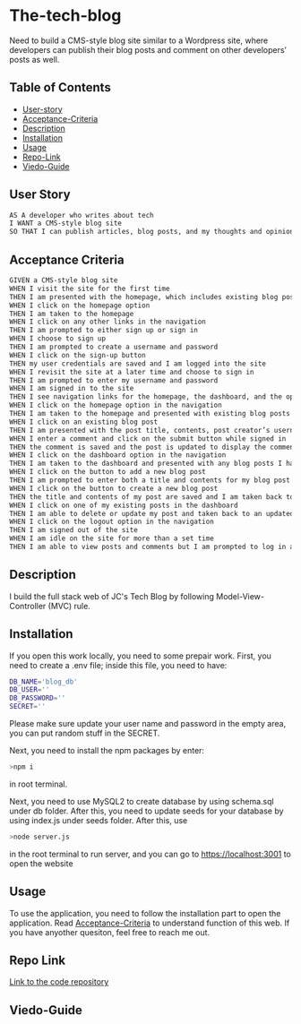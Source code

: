 # The-tech-blog

Need to build a CMS-style blog site similar to a Wordpress site, where developers can publish their blog posts and comment on other developers’ posts as well.

## Table of Contents

- [User-story](#user-story)
- [Acceptance-Criteria](#acceptance-criteria)
- [Description](#description)
- [Installation](#installation)
- [Usage](#usage)
- [Repo-Link](#repo-link)
- [Viedo-Guide](#viedo-guide)

## User Story

```md
AS A developer who writes about tech
I WANT a CMS-style blog site
SO THAT I can publish articles, blog posts, and my thoughts and opinions
```

## Acceptance Criteria

```md
GIVEN a CMS-style blog site
WHEN I visit the site for the first time
THEN I am presented with the homepage, which includes existing blog posts if any have been posted; navigation links for the homepage and the dashboard; and the option to log in
WHEN I click on the homepage option
THEN I am taken to the homepage
WHEN I click on any other links in the navigation
THEN I am prompted to either sign up or sign in
WHEN I choose to sign up
THEN I am prompted to create a username and password
WHEN I click on the sign-up button
THEN my user credentials are saved and I am logged into the site
WHEN I revisit the site at a later time and choose to sign in
THEN I am prompted to enter my username and password
WHEN I am signed in to the site
THEN I see navigation links for the homepage, the dashboard, and the option to log out
WHEN I click on the homepage option in the navigation
THEN I am taken to the homepage and presented with existing blog posts that include the post title and the date created
WHEN I click on an existing blog post
THEN I am presented with the post title, contents, post creator’s username, and date created for that post and have the option to leave a comment
WHEN I enter a comment and click on the submit button while signed in
THEN the comment is saved and the post is updated to display the comment, the comment creator’s username, and the date created
WHEN I click on the dashboard option in the navigation
THEN I am taken to the dashboard and presented with any blog posts I have already created and the option to add a new blog post
WHEN I click on the button to add a new blog post
THEN I am prompted to enter both a title and contents for my blog post
WHEN I click on the button to create a new blog post
THEN the title and contents of my post are saved and I am taken back to an updated dashboard with my new blog post
WHEN I click on one of my existing posts in the dashboard
THEN I am able to delete or update my post and taken back to an updated dashboard
WHEN I click on the logout option in the navigation
THEN I am signed out of the site
WHEN I am idle on the site for more than a set time
THEN I am able to view posts and comments but I am prompted to log in again before I can add, update, or delete posts
```

## Description

I build the full stack web of JC's Tech Blog by following Model-View-Controller (MVC) rule.

## Installation

If you open this work locally, you need to some prepair work. First, you need to create a .env file; inside this file, you need to have:

```bash
DB_NAME='blog_db'
DB_USER=''
DB_PASSWORD=''
SECRET=''
```

Please make sure update your user name and password in the empty area, you can put random stuff in the SECRET.

Next, you need to install the npm packages by enter:

```bash
>npm i
```

in root terminal.

Next, you need to use MySQL2 to create database by using schema.sql under db folder. After this, you need to update seeds for your database by using index.js under seeds folder. After this, use

```bash
>node server.js
```

in the root terminal to run server, and you can go to <https://localhost:3001> to open the website

## Usage

To use the application, you need to follow the installation part to open the application. Read [Acceptance-Criteria](#acceptance-criteria) to understand function of this web. If you have anyother quesiton, feel free to reach me out.

## Repo Link

[Link to the code repository](https://github.com/CQlove/The-tech-blog)

## Viedo-Guide

